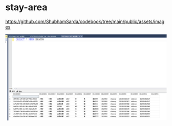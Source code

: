 # stay-area

https://github.com/ShubhamSarda/codebook/tree/main/public/assets/images

![Image](https://github.com/kcwc1029/stay-area/blob/main/BKA008%E8%B3%87%E6%96%99%E8%A1%A8%E7%A4%BA%E6%84%8F%E5%9C%96.png)
